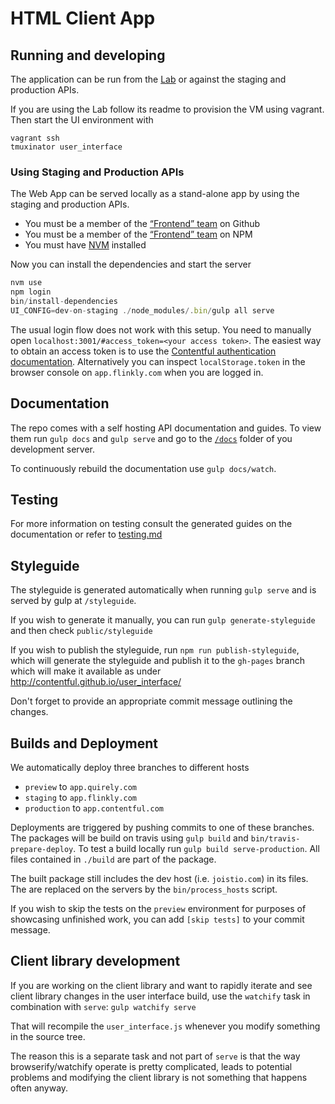 # HTML Client App

## Running and developing

The application can be run from the [Lab][] or against the staging and
production APIs.

If you are using the Lab follow its readme to provision the VM using vagrant.
Then start the UI environment with
~~~
vagrant ssh
tmuxinator user_interface
~~~

[Lab]: https://github.com/contentful/lab/

### Using Staging and Production APIs

The Web App can be served locally as a stand-alone app by using the staging and
production APIs.

* You must be a member of the [“Frontend” team][gh-fe-team] on Github
* You must be a member of the [“Frontend” team][npm-fe-team] on NPM
* You must have [NVM][] installed

Now you can install the dependencies and start the server

~~~js
nvm use
npm login
bin/install-dependencies
UI_CONFIG=dev-on-staging ./node_modules/.bin/gulp all serve
~~~

The usual login flow does not work with this setup. You need to manually open
`localhost:3001/#access_token=<your access token>`.
The easiest way to obtain an access token is to use the [Contentful
authentication documentation][cf-auth-doc]. Alternatively you can inspect
`localStorage.token` in the browser console on `app.flinkly.com` when you are
logged in.


[NVM]: https://github.com/creationix/nvm
[npm-fe-team]: https://www.npmjs.com/org/contentful/team/frontend
[gh-fe-team]: https://github.com/orgs/contentful/teams/frontend
[cf-auth-doc]: http://www.flinkly.com/developers/docs/references/authentication/#the-content-management-api


## Documentation

The repo comes with a self hosting API documentation and guides. To
view them run `gulp docs` and `gulp serve` and go to the
[`/docs`](http://app.joistio.com:8888/docs) folder of you development
server.

To continuously rebuild the documentation use `gulp docs/watch`.

## Testing

For more information on testing consult the generated guides on the
documentation or refer to [testing.md](docs/guides/testing.md)

## Styleguide

The styleguide is generated automatically when running `gulp serve` and
is served by gulp at `/styleguide`.

If you wish to generate it manually, you can run `gulp
generate-styleguide` and then check `public/styleguide`

If you wish to publish the styleguide, run `npm run publish-styleguide`, which
will generate the styleguide and publish it to the `gh-pages` branch which will
make it available as under <http://contentful.github.io/user_interface/>

Don't forget to provide an appropriate commit message outlining the changes.


## Builds and Deployment

We automatically deploy three branches to different hosts

* `preview` to `app.quirely.com`
* `staging` to `app.flinkly.com`
* `production` to `app.contentful.com`

Deployments are triggered by pushing commits to one of these branches.
The packages will be build on travis using `gulp build` and
`bin/travis-prepare-deploy`. To test a build locally run `gulp build
serve-production`. All files contained in `./build` are part of the package.

The built package still includes the dev host (i.e. `joistio.com`) in
its files. The are replaced on the servers by the `bin/process_hosts`
script.

If you wish to skip the tests on the `preview` environment for purposes
of showcasing unfinished work, you can add `[skip tests]` to your commit
message.


## Client library development

If you are working on the client library and want to rapidly iterate and
see client library changes in the user interface build, use the `watchify`
task in combination with `serve`: `gulp watchify serve`

That will recompile the `user_interface.js` whenever you modify
something in the source tree.

The reason this is a separate task and not part of `serve` is that the
way browserify/watchify operate is pretty complicated, leads to
potential problems and modifying the client library is not something
that happens often anyway.
